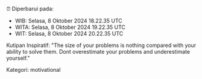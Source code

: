 ⏰ Diperbarui pada:
- WIB: Selasa, 8 Oktober 2024 18.22.35 UTC
- WITA: Selasa, 8 Oktober 2024 19.22.35 UTC
- WIT: Selasa, 8 Oktober 2024 20.22.35 UTC

Kutipan Inspiratif:
"The size of your problems is nothing compared with your ability to solve them. Dont overestimate your problems and underestimate yourself."


Kategori: motivational

